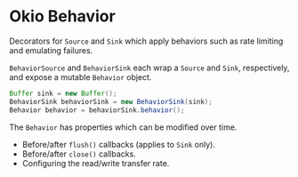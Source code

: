 Okio Behavior
=============

Decorators for `Source` and `Sink` which apply behaviors such as rate limiting and emulating
failures.

`BehaviorSource` and `BehaviorSink` each wrap a `Source` and `Sink`, respectively, and expose
a mutable `Behavior` object.

```java
Buffer sink = new Buffer();
BehaviorSink behaviorSink = new BehaviorSink(sink);
Behavior behavior = behaviorSink.behavior();
```

The `Behavior` has properties which can be modified over time.

 * Before/after `flush()` callbacks (applies to `Sink` only).
 * Before/after `close()` callbacks.
 * Configuring the read/write transfer rate.
